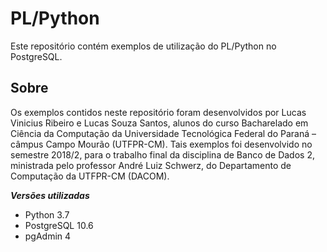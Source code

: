 # PL/Python
Este repositório contém exemplos de utilização do PL/Python no PostgreSQL.

## Sobre
Os exemplos contidos neste repositório foram desenvolvidos por Lucas Vinicius Ribeiro e Lucas Souza Santos, alunos do curso Bacharelado em Ciência da Computação da Universidade Tecnológica Federal do Paraná – câmpus Campo Mourão (UTFPR-CM). Tais exemplos foi desenvolvido no semestre 2018/2, para o trabalho final da disciplina de Banco de Dados 2, ministrada pelo professor André Luiz Schwerz, do Departamento de Computação da UTFPR-CM (DACOM).

***Versões utilizadas***
- Python 3.7
- PostgreSQL 10.6
- pgAdmin 4

